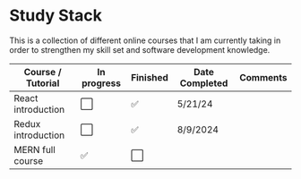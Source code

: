 # Study Stack
This is a collection of different online courses that I am currently taking in order to strengthen my skill set and software development knowledge.

| Course / Tutorial     | In progress | Finished | Date Completed | Comments | 
|-----------------------|-------------|----------|----------------|----------|
| React introduction    |⬜           | ✅      |  5/21/24       |          |
| Redux introduction    |⬜           | ✅      |  8/9/2024      |          |     
| MERN full course      |✅           | ⬜      |                |          |

